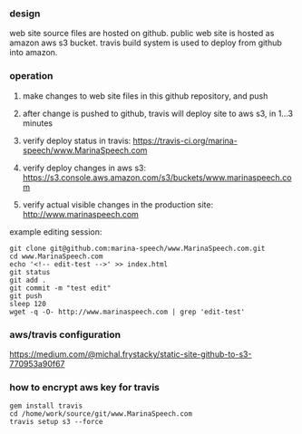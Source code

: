 
### design

web site source files are hosted on github.
public web site is hosted as amazon aws s3 bucket.
travis build system is used to deploy from github into amazon.

### operation

1) make changes to web site files in this github repository, and push

2) after change is pushed to github, travis will deploy site to aws s3, in 1...3 minutes

3) verify deploy status in travis: https://travis-ci.org/marina-speech/www.MarinaSpeech.com

4) verify deploy changes in aws s3: https://s3.console.aws.amazon.com/s3/buckets/www.marinaspeech.com

5) verify actual visible changes in the production site: http://www.marinaspeech.com

example editing session:
```
git clone git@github.com:marina-speech/www.MarinaSpeech.com.git
cd www.MarinaSpeech.com
echo '<!-- edit-test -->' >> index.html
git status
git add .
git commit -m "test edit"
git push
sleep 120
wget -q -O- http://www.marinaspeech.com | grep 'edit-test'

```

### aws/travis configuration

https://medium.com/@michal.frystacky/static-site-github-to-s3-770953a90f67

### how to encrypt aws key for travis

```
gem install travis
cd /home/work/source/git/www.MarinaSpeech.com
travis setup s3 --force
```
